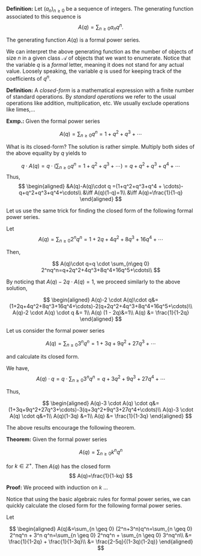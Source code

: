 **Definition:** Let $(a_n)_{n \geq 0}$ be a sequence of integers. The generating function associated to this sequence is
$$
A(q)=\sum_{n \geq 0} a_nq^n.
$$

The generating function $A(q)$ is a formal power series.

We can interpret the above generating function as the number of objects of size $n$ in a given class $\mathcal{A}$ of objects that we want to enumerate. Notice that the variable $q$ is a *formal* letter, meaning it does not stand for any actual value. Loosely speaking, the variable $q$ is used for keeping track of the coefficients of $q^n$.

**Definition:** A *closed-form* is a mathematical expression with a finite number of standard operations. By *standard operations* we refer to the usual operations like addition, multiplication, etc. We usually exclude operations like limes,...

**Exmp.:** Given the formal power series 

$$
A(q)=\sum_{n \geq 0} q^n=1+q^2+q^3+\cdots
$$

What is its closed-form? The solution is rather simple. Multiply both sides of the above equality by $q$ yields to

$$
q \cdot A(q)=q \cdot(\sum_{n \geq 0} q^n=1+q^2+q^3+\cdots)=q+q^2+q^3+q^4+\cdots
$$
Thus,
$$
\begin{aligned}
&A(q)-A(q)\cdot q =(1+q^2+q^3+q^4 + \cdots)-q+q^2+q^3+q^4+\cdots\\
&\iff
A(q)(1-q)=1\\
&\iff 
A(q)=\frac{1}{1-q}
\end{aligned}
$$

Let us use the same trick for finding the closed form of the following formal power series.

Let 
$$A(q)=\sum_{n\geq 0} 2^nq^n=1+2q+4q^2+8q^3+16q^4+\cdots$$

Then,

$$
A(q)\cdot q=q \cdot \sum_{n\geq 0} 2^nq^n=q+2q^2+4q^3+8q^4+16q^5+\cdots\\
$$

By noticing that $A(q)-2q \cdot A(q)=1$, we proceed similarly to the above solution,

$$
\begin{aligned}
A(q)-2 \cdot A(q)\cdot q&=(1+2q+4q^2+8q^3+16q^4+\cdots)-2(q+2q^2+4q^3+8q^4+16q^5+\cdots)\\
A(q)-2 \cdot A(q) \cdot q &= 1\\
A(q) (1 - 2q)&=1\\
A(q) &= \frac{1}{1-2q}
\end{aligned}
$$

Let us consider the formal power series

$$
A(q)=\sum_{n \geq 0} 3^nq^n=1+3q+9q^2+27q^3+\cdots
$$

and calculate its closed form.

We have,
$$
A(q) \cdot q= q \cdot \sum_{n \geq 0} 3^nq^n=q+3q^2+9q^3+27q^4+\cdots
$$

Thus,

$$
\begin{aligned}
A(q)-3 \cdot A(q) \cdot q&=(1+3q+9q^2+27q^3+\cdots)-3(q+3q^2+9q^3+27q^4+\cdots)\\
A(q)-3 \cdot A(q) \cdot q&=1\\
A(q)(1-3q) &=1\\
A(q) &= \frac{1}{1-3q}
\end{aligned}
$$

The above results encourage the following theorem.

**Theorem:** Given the formal power series 

$$
A(q)=\sum_{n \geq 0} k^n q^n
$$

for $k \in \mathbb{Z}^+$. Then $A(q)$ has the closed form
$$
A(q)=\frac{1}{1-kq}
$$

**Proof:** We proceed with induction on $k$ ...

Notice that using the basic algebraic rules for formal power series, we can quickly calculate the closed form for the following formal power series.

Let 

$$
\begin{aligned}
A(q)&=\sum_{n \geq 0} (2^n+3^n)q^n=\sum_{n \geq 0} 2^nq^n + 3^n q^n=\sum_{n \geq 0} 2^nq^n + \sum_{n \geq 0} 3^nq^n\\
&= \frac{1}{1-2q} + \frac{1}{1-3q}\\
&= \frac{2-5q}{(1-3q)(1-2q)}
\end{aligned}
$$
